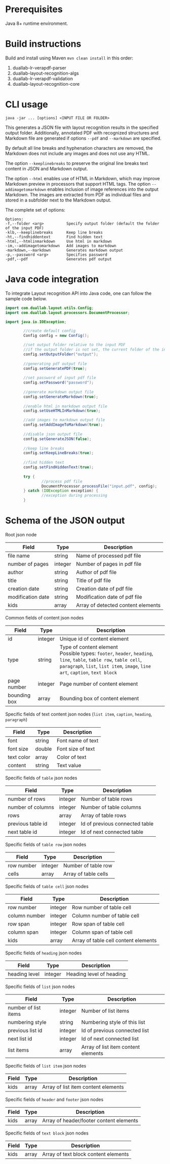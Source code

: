 # Prerequisites

Java 8+ runtime environment. 

# Build instructions

Build and install using Maven `mvn clean install` in this order:
1. duallab-lr-verapdf-parser
2. duallab-layout-recognition-algs
3. duallab-lr-verapdf-validation 
4. duallab-layout-recognition-core

# CLI usage

```
java -jar ... [options] <INPUT FILE OR FOLDER>
```

This generates a JSON file with layout recognition results in the specified output folder. Additionally, annotated PDF with recognized structures and Markdown file are generated if options `--pdf` and `--markdown` are specified.

By default all line breaks and hyphenation characters are removed, the Markdown does not include any images and does not use any HTML.

The option `--keeplinebreaks` to preserve the original line breaks text content in JSON and Markdown output.

The option `--html` enables use of HTML in Markdown, which may improve Markdown preview in processors that support HTML tags. The option `--addimagetomarkdown` enables inclusion of image references into the output Markdown. The images are extracted from PDF as individual files and stored in a subfolder next to the Markdown output. 

The complete set of options:
```
Options:
-f,--folder <arg>          Specify output folder (default the folder of the input PDF)
-klb,--keeplinebreaks      Keep line breaks
-ht,--findhiddentext       Find hidden text
-html,--htmlinmarkdown     Use html in markdown
-im,--addimagetomarkdown   Add images to markdown
-markdown,--markdown       Generates markdown output
-p,--password <arg>        Specifies password
-pdf,--pdf                 Generates pdf output
```

# Java code integration

To integrate Layout recognition API into Java code, one can follow the sample code below.

```java
import com.duallab.layout.utils.Config;
import com.duallab.layout.processors.DocumentProcessor;

import java.io.IOException;

        //create default config
        Config config = new Config();

        //set output folder relative to the input PDF
        //if the output folder is not set, the current folder of the input PDF is used
        config.setOutputFolder("output");
        
        //generating pdf output file
        config.setGeneratePDF(true);
        
        //set password of input pdf file
        config.setPassword("password");
        
        //generate markdown output file
        config.setGenerateMarkdown(true);
        
        //enable html in markdown output file
        config.setUseHTMLInMarkdown(true);

        //add images to markdown output file
        config.setAddImageToMarkdown(true);
        
        //disable json output file
        config.setGenerateJSON(false);
        
        //keep line breaks
        config.setKeepLineBreaks(true);
        
        //find hidden text
        config.setFindHiddenText(true);
      
        try {
                //process pdf file
                DocumentProcessor.processFile("input.pdf", config);
        } catch (IOException exception) {
                //exception during processing
        }
```

# Schema of the JSON output

Root json node

| Field             | Type    | Description                        |
|-------------------|---------|------------------------------------|
| file name         | string  | Name of processed pdf file         |
| number of pages   | integer | Number of pages in pdf file        |
| author            | string  | Author of pdf file                 |
| title             | string  | Title of pdf file                  |
| creation date     | string  | Creation date of pdf file          |
| modification date | string  | Modification date of pdf file      |
| kids              | array   | Array of detected content elements |

Common fields of content json nodes

| Field             | Type    | Description                                                                                                                                                                                           |
|-------------------|---------|-------------------------------------------------------------------------------------------------------------------------------------------------------------------------------------------------------|
| id                | integer | Unique id of content element                                                                                                                                                                          |
| type              | string  | Type of content element<br/>Possible types: `footer`, `header`, `heading`, `line`, `table`, `table row`, `table cell`, `paragraph`, `list`, `list item`, `image`, `line art`, `caption`, `text block` |
| page number       | integer | Page number of content element                                                                                                                                                                        |
| bounding box      | array   | Bounding box of content element                                                                                                                                                                       |

Specific fields of text content json nodes (`list item`, `caption`, `heading`, `paragraph`)

| Field             | Type   | Description       |
|-------------------|--------|-------------------|
| font              | string | Font name of text |
| font size         | double | Font size of text |
| text color        | array  | Color of text     |
| content           | string | Text value        |

Specific fields of `table` json nodes

| Field             | Type     | Description                    |
|-------------------|----------|--------------------------------|
| number of rows    | integer  | Number of table rows           |
| number of columns | integer  | Number of table columns        |
| rows              | array    | Array of table rows            |
| previous table id | integer  | Id of previous connected table |
| next table id     | integer  | Id of next connected table     |

Specific fields of `table row` json nodes

| Field      | Type    | Description          |
|------------|---------|----------------------|
| row number | integer | Number of table row  |
| cells      | array   | Array of table cells |

Specific fields of `table cell` json nodes

| Field         | Type    | Description                          |
|---------------|---------|--------------------------------------|
| row number    | integer | Row number of table cell             |
| column number | integer | Column number of table cell          |
| row span      | integer | Row span of table cell               |
| column span   | integer | Column span of table cell            |
| kids          | array   | Array of table cell content elements |

Specific fields of `heading` json nodes

| Field         | Type    | Description              |
|---------------|---------|--------------------------|
| heading level | integer | Heading level of heading |

Specific fields of `list` json nodes

| Field                | Type    | Description                         |
|----------------------|---------|-------------------------------------|
| number of list items | integer | Number of list items                |
| numbering style      | string  | Numbering style of this list        |
| previous list id     | integer | Id of previous connected list       |
| next list id         | integer | Id of next connected list           |
| list items           | array   | Array of list item content elements |

Specific fields of `list item` json nodes

| Field  | Type   | Description                         |
|--------|--------|-------------------------------------|
| kids   | array  | Array of list item content elements |


Specific fields of `header` and `footer` json nodes

| Field  | Type   | Description                             |
|--------|--------|-----------------------------------------|
| kids   | array  | Array of header/footer content elements |

Specific fields of `text block` json nodes

| Field  | Type   | Description                          |
|--------|--------|--------------------------------------|
| kids   | array  | Array of text block content elements |